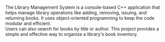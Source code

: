 The Library Management System is a console-based C++ application that helps manage library operations like adding, removing, issuing, and returning books. 
It uses object-oriented programming to keep the code modular and efficient.  
Users can also search for books by title or author. 
This project provides a simple and effective way to organize a library's book inventory.
